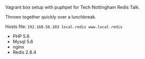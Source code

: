 Vagrant box setup with puphpet for Tech Nottingham Redis Talk.


Thrown together quickly over a lunchbreak.


Hosts file:
`192.168.56.103 local.redis www.local.redis`


* PHP 5.6
* Mysql 5.6
* nginx
* Redis 2.8.4
